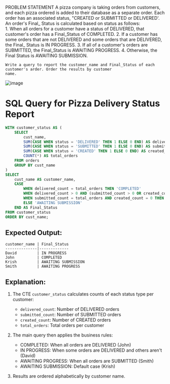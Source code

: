 PROBLEM STATEMENT	A pizza company is taking orders from customers, and each pizza ordered is added to their database as a separate order.	
	Each order has an associated status, "CREATED or SUBMITTED or DELIVERED'. 	
	An order's Final_ Status is calculated based on status as follows:	
		1. When all orders for a customer have a status of DELIVERED, that customer's order has a Final_Status of COMPLETED.
		2. If a customer has some orders that are not DELIVERED and some orders that are DELIVERED, the Final_ Status is IN PROGRESS.
		3. If all of a customer's orders are SUBMITTED, the Final_Status is AWAITING PROGRESS.
		4. Otherwise, the Final Status is AWAITING SUBMISSION.
		
	Write a query to report the customer_name and Final_Status of each customer's arder. Order the results by customer	
	name.	

![image](https://github.com/user-attachments/assets/c21f9669-6e42-449b-9d24-f200ba323688)

# SQL Query for Pizza Delivery Status Report

```sql
WITH customer_status AS (
    SELECT 
        cust_name,
        SUM(CASE WHEN status = 'DELIVERED' THEN 1 ELSE 0 END) AS delivered_count,
        SUM(CASE WHEN status = 'SUBMITTED' THEN 1 ELSE 0 END) AS submitted_count,
        SUM(CASE WHEN status = 'CREATED' THEN 1 ELSE 0 END) AS created_count,
        COUNT(*) AS total_orders
    FROM orders
    GROUP BY cust_name
)
SELECT 
    cust_name AS customer_name,
    CASE 
        WHEN delivered_count = total_orders THEN 'COMPLETED'
        WHEN delivered_count > 0 AND (submitted_count > 0 OR created_count > 0) THEN 'IN PROGRESS'
        WHEN submitted_count = total_orders AND created_count = 0 THEN 'AWAITING PROGRESS'
        ELSE 'AWAITING SUBMISSION'
    END AS Final_Status
FROM customer_status
ORDER BY cust_name;
```

## Expected Output:

```
customer_name | Final_Status
--------------|-------------
David         | IN PROGRESS
John          | COMPLETED
Krish         | AWAITING SUBMISSION
Smith         | AWAITING PROGRESS
```

## Explanation:

1. The CTE `customer_status` calculates counts of each status type per customer:
   - `delivered_count`: Number of DELIVERED orders
   - `submitted_count`: Number of SUBMITTED orders
   - `created_count`: Number of CREATED orders
   - `total_orders`: Total orders per customer

2. The main query then applies the business rules:
   - COMPLETED: When all orders are DELIVERED (John)
   - IN PROGRESS: When some orders are DELIVERED and others aren't (David)
   - AWAITING PROGRESS: When all orders are SUBMITTED (Smith)
   - AWAITING SUBMISSION: Default case (Krish)

3. Results are ordered alphabetically by customer name.
